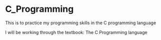 # C_Programming
This is to practice my programming skills in the C programming language

I will be working through the textbook: The C Programming language
